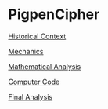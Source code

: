 # PigpenCipher

[Historical Context](historicalContext.md)

[Mechanics](mechanics.md)

[Mathematical Analysis](mathematicalAnalysis.md)

[Computer Code](computerCode.md)

[Final Analysis]()
